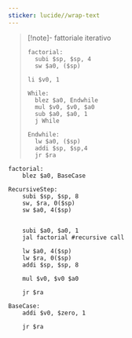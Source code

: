 ```yaml
---
sticker: lucide//wrap-text
---
```


> [!note]- fattoriale iterativo
> ```
> factorial:
> 	subi $sp, $sp, 4
> 	sw $a0, ($sp)
> 
> li $v0, 1
> 
> While:
> 	blez $a0, Endwhile
> 	mul $v0, $v0, $a0
> 	sub $a0, $a0, 1
> 	j While
> 
> Endwhile:
> 	lw $a0, ($sp)
> 	addi $sp, $sp,4 
> 	jr $ra
> ```

```
factorial:
	blez $a0, BaseCase

RecursiveStep:
	subi $sp, $sp, 8
	sw, $ra, 0($sp)
	sw $a0, 4($sp)


	subi $a0, $a0, 1
	jal factorial #recursive call

	lw $a0, 4($sp)
	lw $ra, 0($sp)
	addi $sp, $sp, 8

	mul $v0, $v0 $a0
	
	jr $ra
	
BaseCase:
	addi $v0, $zero, 1
	
	jr $ra
```